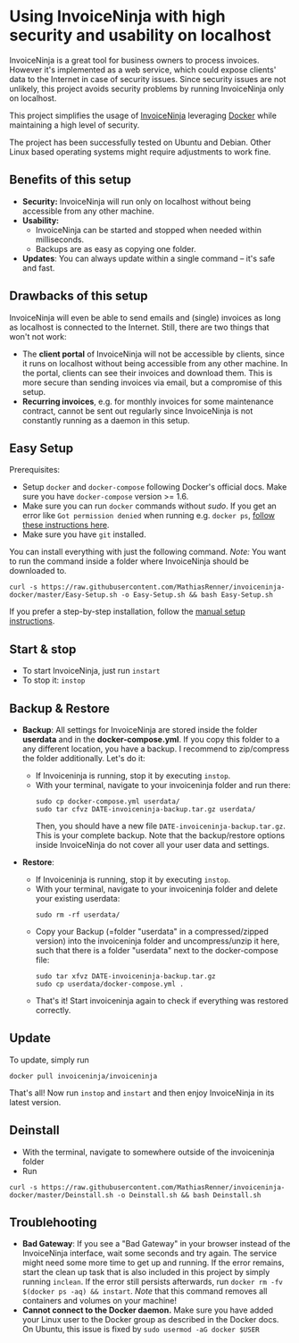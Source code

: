 # Using InvoiceNinja with high security and usability on localhost

InvoiceNinja is a great tool for business owners to process invoices. However it's implemented as a web service, which could expose clients' data to the Internet in case of security issues. Since security issues are not unlikely, this project avoids security problems by running InvoiceNinja only on localhost.

This project simplifies the usage of [InvoiceNinja](https://github.com/invoiceninja/invoiceninja) leveraging [Docker](http://docker.com/) while maintaining a high level of security.

The project has been successfully tested on Ubuntu and Debian. Other Linux based operating systems might require adjustments to work fine.


Benefits of this setup
-----------
- **Security:** InvoiceNinja will run only on localhost without being accessible from any other machine.
- **Usability:**
  - InvoiceNinja can be started and stopped when needed within milliseconds.
  - Backups are as easy as copying one folder.
- **Updates**: You can always update within a single command – it's safe and fast.


Drawbacks of this setup
------------
InvoiceNinja will even be able to send emails and (single) invoices as long as localhost is connected to the Internet. Still, there are two things that won't not work:
  - The **client portal** of InvoiceNinja will not be accessible by clients, since it runs on localhost without being accessible from any other machine. In the portal, clients can see their invoices and download them. This is more secure than sending invoices via email, but a compromise of this setup.
  - **Recurring invoices**, e.g. for monthly invoices for some maintenance contract, cannot be sent out regularly since InvoiceNinja is not constantly running as a daemon in this setup.


Easy Setup
---------------
Prerequisites:
  - Setup `docker` and `docker-compose` following Docker's official docs. Make sure you have `docker-compose` version >= 1.6.
  - Make sure you can run `docker` commands without *sudo*. If you get an error like `Got permission denied` when running e.g. `docker ps`, [follow these instructions here](http://askubuntu.com/questions/477551/how-can-i-use-docker-without-sudo).
  - Make sure you have `git` installed.

You can install everything with just the following command. *Note:* You want to run the command inside a folder where InvoiceNinja should be downloaded to.

```
curl -s https://raw.githubusercontent.com/MathiasRenner/invoiceninja-docker/master/Easy-Setup.sh -o Easy-Setup.sh && bash Easy-Setup.sh
```

If you prefer a step-by-step installation, follow the [manual setup instructions](https://github.com/MathiasRenner/invoiceninja-docker/blob/master/MANUAL-SETUP.md).


Start & stop
--------------
- To start InvoiceNinja, just run `instart`
- To stop it: `instop`


Backup & Restore
----------------
- **Backup**: All settings for InvoiceNinja are stored inside the folder **userdata** and in the **docker-compose.yml**. If you copy this folder to a any different location, you have a backup. I recommend to zip/compress the folder additionally. Let's do it:

  - If Invoiceninja is running, stop it by executing `instop`.
  - With your terminal, navigate to your invoiceninja folder and run there:
    ```
    sudo cp docker-compose.yml userdata/
    sudo tar cfvz DATE-invoiceninja-backup.tar.gz userdata/
    ```
    Then, you should have a new file `DATE-invoiceninja-backup.tar.gz`. This is your complete backup.
    Note that the backup/restore options inside InvoiceNinja do not cover all your user data and settings.

- **Restore**:

  - If Invoiceninja is running, stop it by executing `instop`.
  - With your terminal, navigate to your invoiceninja folder and delete your existing userdata:
    ```
    sudo rm -rf userdata/
    ```
  - Copy your Backup (=folder "userdata" in a compressed/zipped version) into the invoiceninja folder and uncompress/unzip it here, such that there is a folder "userdata" next to the docker-compose file:
    ```
    sudo tar xfvz DATE-invoiceninja-backup.tar.gz
    sudo cp userdata/docker-compose.yml .
    ```
  - That's it! Start invoiceninja again to check if everything was restored correctly.


Update
-------------
To update, simply run
```
docker pull invoiceninja/invoiceninja
```
That's all! Now run `instop` and `instart` and then enjoy InvoiceNinja in its latest version.


Deinstall
--------------
- With the terminal, navigate to somewhere outside of the invoiceninja folder
- Run
```
curl -s https://raw.githubusercontent.com/MathiasRenner/invoiceninja-docker/master/Deinstall.sh -o Deinstall.sh && bash Deinstall.sh
```



Troublehooting
-------------
- **Bad Gateway**: If you see a "Bad Gateway" in your browser instead of the InvoiceNinja interface, wait some seconds and try again. The service might need some more time to get up and running. If the error remains, start the clean up task that is also included in this project by simply running `inclean`. If the error still persists afterwards, run `docker rm -fv $(docker ps -aq) && instart`.  *Note* that this command removes all containers and volumes on your machine!
- **Cannot connect to the Docker daemon.** Make sure you have added your Linux user to the Docker group as described in the Docker docs. On Ubuntu, this issue is fixed by `sudo usermod -aG docker $USER`
